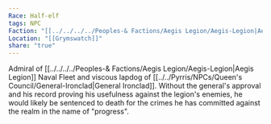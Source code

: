 ```yaml
---
Race: Half-elf
tags: NPC
Faction: "[[../../../../Peoples-& Factions/Aegis Legion/Aegis-Legion|Aegis Legion]]"
Location: "[[Grymswatch]]"
share: "true"
---
```



Admiral of [[../../../../Peoples-& Factions/Aegis Legion/Aegis-Legion|Aegis Legion]] Naval Fleet and viscous lapdog of [[../../Pyrris/NPCs/Queen's Council/General-Ironclad|General Ironclad]]. Without the general's approval and his record proving his usefulness against the legion's enemies, he would likely be sentenced to death for the crimes he has committed against the realm in the name of "progress". 
